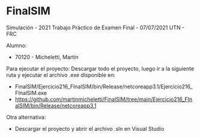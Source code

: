 # FinalSIM

Simulación - 2021
Trabajo Práctico de Examen Final - 07/07/2021
UTN - FRC

Alumno: 
- 70120 -  Micheletti, Martín

Para ejecutar el proyecto: Descargar todo el proyecto, luego ir a la siguiente ruta y ejecutar el archivo .exe disponible en: 
- FinalSIM/Ejercicio216_FInalSIM/bin/Release/netcoreapp3.1/Ejercicio216_FInalSIM.exe
- https://github.com/martinmicheletti/FinalSIM/tree/main/Ejercicio216_FInalSIM/bin/Release/netcoreapp3.1

Otra alternativa:
- Descargar el proyecto y abrir el archivo .sln en Visual Studio
